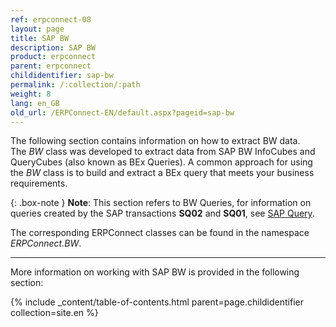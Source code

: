 ```yaml
---
ref: erpconnect-08
layout: page
title: SAP BW
description: SAP BW
product: erpconnect
parent: erpconnect
childidentifier: sap-bw
permalink: /:collection/:path
weight: 8
lang: en_GB
old_url: /ERPConnect-EN/default.aspx?pageid=sap-bw
---
```


The following section contains information on how to extract BW data. <br>
The *BW* class was developed to extract data from SAP BW InfoCubes and QueryCubes (also known as BEx Queries).
A common approach for using the *BW* class is to build and extract a BEx query that meets your business requirements.

{: .box-note }
**Note**: This section refers to BW Queries, for information on queries created by the SAP transactions **SQ02** and **SQ01**, see [SAP Query](./sap-queries).

The corresponding ERPConnect classes can be found in the namespace *ERPConnect.BW*.

*****
More information on working with SAP BW is provided in the following section:

{% include _content/table-of-contents.html parent=page.childidentifier collection=site.en %}
